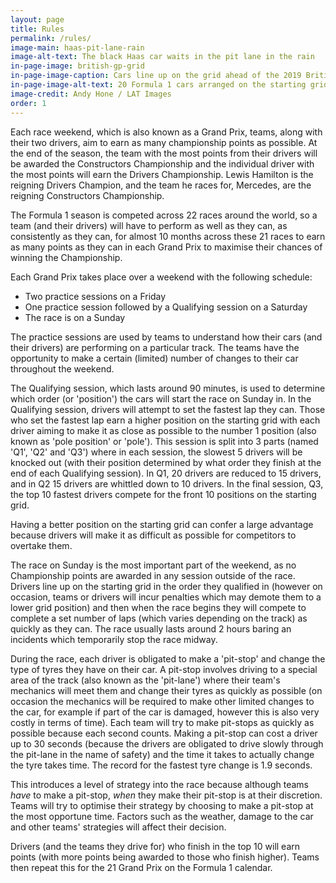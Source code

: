 ```yaml
---
layout: page
title: Rules
permalink: /rules/
image-main: haas-pit-lane-rain
image-alt-text: The black Haas car waits in the pit lane in the rain
in-page-image: british-gp-grid
in-page-image-caption: Cars line up on the grid ahead of the 2019 British Grand Prix
in-page-image-alt-text: 20 Formula 1 cars arranged on the starting grid of the 2019 British Grand Prix
image-credit: Andy Hone / LAT Images
order: 1
---
```


Each race weekend, which is also known as a Grand Prix, teams, along with their two drivers, aim to earn as many championship points as possible. At the end of the season, the team with the most points from their drivers will be awarded the Constructors Championship and the individual driver with the most points will earn the Drivers Championship. Lewis Hamilton is the reigning Drivers Champion, and the team he races for, Mercedes, are the reigning Constructors Championship.

The Formula 1 season is competed across 22 races around the world, so a team (and their drivers) will have to perform as well as they can, as consistently as they can, for almost 10 months across these 21 races to earn as many points as they can in each Grand Prix to maximise their chances of winning the Championship.

Each Grand Prix takes place over a weekend with the following schedule:

* Two practice sessions on a Friday
* One practice session followed by a Qualifying session on a Saturday
* The race is on a Sunday

The practice sessions are used by teams to understand how their cars (and their drivers) are performing on a particular track. The teams have the opportunity to make a certain (limited) number of changes to their car throughout the weekend.

The Qualifying session, which lasts around 90 minutes, is used to determine which order (or 'position') the cars will start the race on Sunday in. In the Qualifying session, drivers will attempt to set the fastest lap they can. Those who set the fastest lap earn a higher position on the starting grid with each driver aiming to make it as close as possible to the number 1 position (also known as 'pole position' or 'pole'). This session is split into 3 parts (named 'Q1', 'Q2' and 'Q3') where in each session, the slowest 5 drivers will be knocked out (with their position determined by what order they finish at the end of each Qualifying session). In Q1, 20 drivers are reduced to 15 drivers, and in Q2 15 drivers are whittled down to 10 drivers. In the final session, Q3, the top 10 fastest drivers compete for the front 10 positions on the starting grid.

Having a better position on the starting grid can confer a large advantage because drivers will make it as difficult as possible for competitors to overtake them.

The race on Sunday is the most important part of the weekend, as no Championship points are awarded in any session outside of the race. Drivers line up on the starting grid in the order they qualified in (however on occasion, teams or drivers will incur penalties which may demote them to a lower grid position) and then when the race begins they will compete to complete a set number of laps (which varies depending on the track) as quickly as they can. The race usually lasts around 2 hours baring an incidents which temporarily stop the race midway.

During the race, each driver is obligated to make a 'pit-stop' and change the type of tyres they have on their car. A pit-stop involves driving to a special area of the track (also known as the 'pit-lane') where their team's mechanics will meet them and change their tyres as quickly as possible (on occasion the mechanics will be required to make other limited changes to the car, for example if part of the car is damaged, however this is also very costly in terms of time). Each team will try to make pit-stops as quickly as possible because each second counts. Making a pit-stop can cost a driver up to 30 seconds (because the drivers are obligated to drive slowly through the pit-lane in the name of safety) and the time it takes to actually change the tyre takes time. The record for the fastest tyre change is 1.9 seconds.

This introduces a level of strategy into the race because although teams *have* to make a pit-stop, *when* they make their pit-stop is at their discretion. Teams will try to optimise their strategy by choosing to make a pit-stop at the most opportune time. Factors such as the weather, damage to the car and other teams' strategies will affect their decision.

Drivers (and the teams they drive for) who finish in the top 10 will earn points (with more points being awarded to those who finish higher). Teams then repeat this for the 21 Grand Prix on the Formula 1 calendar.
